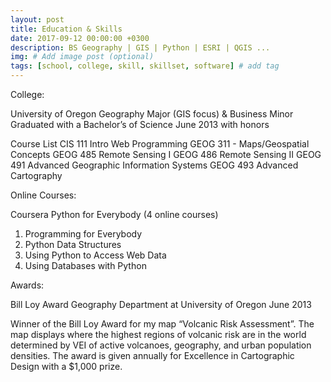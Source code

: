 ```yaml
---
layout: post
title: Education & Skills
date: 2017-09-12 00:00:00 +0300
description: BS Geography | GIS | Python | ESRI | QGIS ...
img: # Add image post (optional)
tags: [school, college, skill, skillset, software] # add tag
---
```


College:

University of Oregon
Geography Major (GIS focus) & Business Minor
Graduated with a Bachelor’s of Science June 2013 with honors

Course List
CIS 111 Intro Web Programming
GEOG 311 - Maps/Geospatial Concepts
GEOG 485 Remote Sensing I
GEOG 486 Remote Sensing II
GEOG 491 Advanced Geographic Information Systems
GEOG 493 Advanced Cartography



Online Courses:

Coursera
Python for Everybody (4 online courses)

1) Programming for Everybody 
2) Python Data Structures 
3) Using Python to Access Web Data 
4) Using Databases with Python


Awards:

Bill Loy Award
Geography Department at University of Oregon
June 2013

Winner of the Bill Loy Award for my map “Volcanic Risk Assessment”. The map displays where the highest regions of volcanic risk are in the world determined by VEI of active volcanoes, geography, and urban population densities. The award is given annually for Excellence in Cartographic Design with a $1,000 prize. 

